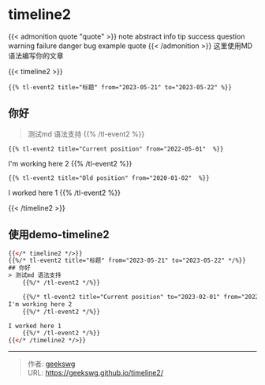 # timeline2

{{< admonition quote "quote" >}}
note abstract info tip success question warning failure danger bug example quote
{{< /admonition >}}
这里使用MD语法编写你的文章
<!--more-->

{{< timeline2 >}}

    {{% tl-event2 title="标题" from="2023-05-21" to="2023-05-22" %}}
## 你好

> 测试md 语法支持
    {{% /tl-event2 %}}

    {{% tl-event2 title="Current position" from="2022-05-01"  %}}
I'm working here 2
    {{% /tl-event2 %}}

    {{% tl-event2 title="Old position" from="2020-01-02"  %}}
I worked here 1
    {{% /tl-event2 %}}

{{< /timeline2 >}}

## 使用demo-timeline2

```html { title="timeline2-demo" }
{{</* timeline2 */>}}
{{%/* tl-event2 title="标题" from="2023-05-21" to="2023-05-22" */%}}
## 你好
> 测试md 语法支持
    {{%/* /tl-event2 */%}}

    {{%/* tl-event2 title="Current position" to="2023-02-01" from="2022-05-01"  */%}}
I'm working here 2
    {{%/* /tl-event2 */%}}

I worked here 1
    {{%/* /tl-event2 */%}}
{{</* /timeline2 */>}}
```


---

> 作者: [geekswg](https://geekswg.github.io)  
> URL: https://geekswg.github.io/timeline2/  

